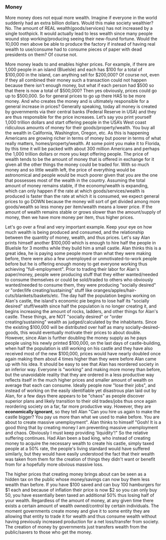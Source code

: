 
### Money

More money does not equal more wealth. Imagine if everyone in the world suddenly had an extra billion dollars. Would this make society wealthier? No. The amount of REAL wealth(goods/services) has not increased by a single toothpick. It would actually lead to less wealth since many people wound stop working/producing seeing their new-found fortune. Would the 10,000 men above be able to produce the factory if instead of having real wealth to use/consume had to consume pieces of paper with dead presidents on them? Of course not.

More money leads to and enables higher prices. For example, if there are 1,000 people in an island (BlueIsle) and each has $100 for a total of $100,000 in the island, can anything sell for $200,000? Of course not, even if they all combined their money such a transaction could not happen because there isn't enough money, but what if each person had $500 so that there is now a total of $500,000? Then yes obviously, prices could go up to $500,000. So for general prices to go up there HAS to be more money. And who creates the money and is ultimately responsible for a general increase in prices? Generally speaking, today all money is created by governments via their central banks (Federal Reserve in USA) and they are thus responsible for the price increases. Let’s say you print yourself 1,000 trillion dollars and start offering people in the USA’s West coast ridiculous amounts of money for their goods/property/wealth. You buy all the wealth in California, Washington, Oregon, etc. As this is happening Americans are growing richer in terms of money but poorer in terms of what really matters, homes/property/wealth. At some point you make it to Florida, by this time it will be packed with about 300 million Americans and perhaps the 1,000 trillion dollars or more you kept offering people. The price of wealth tends to be the amount of money that is offered in exchange for it given all the other things the money could be traded for. With so much money and so little wealth left, the price of everything would be astronomical and people would be much poorer given that you are the one that possesses most of the wealth in the country. Assuming the total amount of money remains stable, if the economy/wealth is expanding, which can only happen if the rate at which goods/services/wealth is produced is faster than the rate at which it is consumed, we expect general prices to go DOWN because the money will sort of get divided among more goods/wealth so less money per item/wealth means a lower price. If the amount of wealth remains stable or grows slower than the amount/supply of money, then we have more money per item, thus higher prices.

Let's go over a final and very important example. Keep your eye on how much wealth is being produced and consumed, and the relationship between the quantity of money, wealth, and thus prices. Let's say Alan prints himself another $100,000 which is enough to hire half the people in BlueIsle for 3 months while they build him a small castle. Alan thinks this is a great idea, he is paying some people more than what they were making before, there were also a few unemployed or unmotivated-to-work people before but he is offering enough money to get everyone working thus achieving "full-employment". Prior to trading their labor for Alan's paper/money, people were producing stuff that they either wanted/needed to consume themselves or could be sold/traded to others who obviously wanted/needed to consume them, they were producing "socially desired" or "order/life creating/sustaining" stuff like oranges/apples/hair-cuts/blankets/baskets/etc. The day half the population begins working on Alan's castle, the island's economic pie begins to lose half its "socially desired" stuff/wealth since half the population is no longer creating it, and begins increasing the amount of rocks, ladders, and other things for Alan's castle. These things, are NOT "socially desired" or "order creating/sustaining" wealth as judged/calculated by the inhabitants. Since the existing $100,000 will be distributed over half as many socially-desired-goods, this would eventually motivate their prices to about double. However, since Alan is further doubling the money supply as he pays people using his newly printed $100,000, on the last days of castle-building, when half the population is still working on his castle and they have also received most of the new $100,000, prices would have nearly doubled once again making them about 4 times higher than they were before Alan came up with his idea. It should be easy to see that Alan has reordered society in an inferior way. Everyone is "working" and making more money than before, but the unavoidable reality that they are ordered in a less productive way reflects itself in the much higher prices and smaller amount of wealth on average that each can consume. Ideally people now "lose their jobs", and instead of working on the easily identifiable yet disastrous plan laid out by Alan, for a few days there appears to be "chaos" as people discover superior plans and likely transition to their old trades/jobs thus once again reordering society on a far, far more productive way. However, they are **economically ignorant**, so they tell Alan "Can you hire us again to make the castle bigger? You pay us more than what we used to make before. You are about to create massive unemployment". Alan thinks to himself "Gosh! It is a good thing that by creating money I am preventing massive unemployment and chaos. Obviously I must keep providing 'liquidity'!" So the relative suffering continues. Had Alan been a bad king, who instead of creating money to acquire the necessary wealth to create his castle, simply taxed people at a 50% rate, the people's living standard would have suffered similarly, but they would have easily understood the fact that their wealth was taken from them for the creation of things they didn't want or benefit from for a hopefully more obvious massive loss.

The higher prices that creating money brings about can be seen as a hidden tax on the public whose money/savings can now buy them less wealth than before. If you have $100 saved and can buy 100 hamburgers for $1 each and because of inflation their price is now $2 so you can only buy 50, you have essentially been taxed an additional 50% thus losing half of your wealth. Regardless of the amount of money, at any given time there exists a certain amount of wealth owned/control by certain individuals. The moment governments create money and give it to some entity they are allowing that entity to trade it for wealth and thus consume wealth without having previously increased production for a net loss/transfer from society. The creation of money by governments just transfers wealth from the public/savers to those who get the money.
